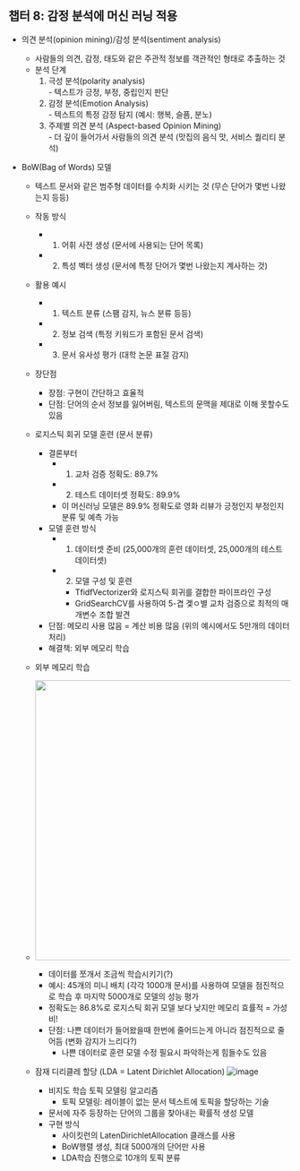 <!DOCTYPE html>
<html>
<head>
  <title>챕터 8</title>
</head>

<body>
<h2>챕터 8: 감정 분석에 머신 러닝 적용</h2>

- 의견 분석(opinion mining)/감성 분석(sentiment analysis) <br>
  - 사람들의 의견, 감정, 태도와 같은 주관적 정보를 객관적인 형태로 추출하는 것 <br>
  - 분석 단계 <br>
      1. 극성 분석(polarity analysis) <br>
        - 텍스트가 긍정, 부정, 중립인지 판단 <br>
      2. 감정 분석(Emotion Analysis) <br>
        - 텍스트의 특정 감정 탐지 (예시: 행복, 슬픔, 분노) <br>
      3. 주제별 의견 분석 (Aspect-based Opinion Mining) <br>
        - 더 깊이 들어가서 사람들의 의견 분석 (맛집의 음식 맛, 서비스 퀄리티 분석) <br>

- BoW(Bag of Words) 모델<br>
  - 텍스트 문서와 같은 범주형 데이터를 수치화 시키는 것 (무슨 단어가 몇번 나왔는지 등등)<br>
  - 작동 방식<br>
    - 1. 어휘 사전 생성 (문서에 사용되는 단어 목록)<br>
    - 2. 특성 벡터 생성 (문서에 특정 단어가 몇번 나왔는지 계사하는 것)<br>
  - 활용 예시<br>
    - 1. 텍스트 분류 (스팸 감지, 뉴스 분류 등등)<br>
    - 2. 정보 검색 (특정 키워드가 포함된 문서 검색)<br>
    - 3. 문서 유사성 평가 (대학 논문 표절 감지)<br>
  - 장단점<br>
    - 장점: 구현이 간단하고 효율적<br>
    - 단점: 단어의 순서 정보를 잃어버림, 텍스트의 문맥을 제대로 이해 못할수도 있음<br>

  - 로지스틱 회귀 모델 훈련 (문서 분류)<br>
    - 결론부터<br>
      - 1. 교차 검증 정확도: 89.7%<br>
      - 2. 테스트 데이터셋 정확도: 89.9%<br>
      - 이 머신러닝 모델은 89.9% 정확도로 영화 리뷰가 긍정인지 부정인지 분류 및 예측 가능 <br>
    - 모델 훈련 방식 <br>
      - 1. 데이터셋 준비 (25,000개의 훈련 데이터셋, 25,000개의 테스트 데이터셋) <br>
      - 2. 모델 구성 및 훈련 <br>
        - TfidfVectorizer와 로지스틱 회귀를 결합한 파이프라인 구성 <br>
        - GridSearchCV를 사용하여 5-겹 곛ㅇ별 교차 검증으로 최적의 매개변수 조합 발견 <br>
    - 단점: 메모리 사용 많음 = 계산 비용 많음 (위의 예시에서도 5만개의 데이터 처리) <br>
    - 해결책: 외부 메모리 학습 <br>
      
  - 외부 메모리 학습 <br>
  - <img src="https://github.com/JayJay-Kay/AI_Study_2023_12/assets/110762505/07acc6af-8d4f-40a6-8f4b-adc57afd66f3" width="500"> <br>
    - 데이터를 쪼개서 조금씩 학습시키기(?) <br>
    - 예시: 45개의 미니 배치 (각각 1000개 문서)를 사용하여 모델을 점진적으로 학습 후 마지막 5000개로 모델의 성능 평가 <br>
    - 정확도는 86.8%로 로지스틱 회귀 모델 보다 낮지만 메모리 효률적 = 가성비! <br>
    - 단점: 나쁜 데이터가 들어왔을때 한번에 줄어드는게 아니라 점진적으로 줄어듬 (변화 감지가 느리다?) <br>
      - 나쁜 데이터로 훈련 모델 수정 필요시 파악하는게 힘들수도 있음 <br>
    
  - 잠재 디리클레 할당 (LDA = Latent Dirichlet Allocation)
  ![image](https://github.com/JayJay-Kay/AI_Study_2023_12/assets/110762505/63a9952b-fd3e-4265-99ad-2cc35ce010ca)
    - 비지도 학습 토픽 모델링 알고리즘
      - 토픽 모델링: 레이블이 없는 문서 텍스트에 토픽을 할당하는 기술
    - 문서에 자주 등장하는 단어의 그룹을 찾아내는 확률적 생성 모델
    - 구현 방식
      - 사이킷런의 LatenDirichletAllocation 클래스를 사용
      - BoW행렬 생성, 최대 5000개의 단어만 사용
      - LDA학습 진행으로 10개의 토픽 분류
</body>
 </html>
